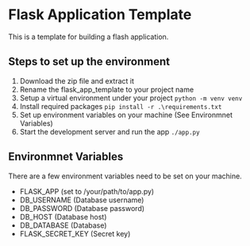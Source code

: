 # Flask Application Template

This is a template for building a flash application. 

## Steps to set up the environment
1. Download the zip file and extract it
2. Rename the flask_app_template to your project name
3. Setup a virtual environment under your project
`python -m venv venv`
4. Install required packages
`pip install -r .\requirements.txt`
5. Set up environment variables on your machine (See Environmnet Variables)
6. Start the development server and run the app
`./app.py`

## Environmnet Variables
There are a few environment variables need to be set on your machine.
- FLASK_APP   (set to /your/path/to/app.py)
- DB_USERNAME   (Database username)
- DB_PASSWORD   (Database password)
- DB_HOST       (Database host)
- DB_DATABASE   (Database)
- FLASK_SECRET_KEY   (Secret key)
